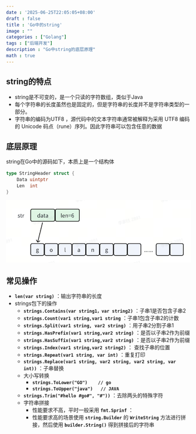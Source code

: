 ```yaml
---
date : '2025-06-25T22:05:05+08:00'
draft : false
title : 'Go中的string'
image : ""
categories : ["Golang"]
tags : ["后端开发"]
description : "Go中string的底层原理"
math : true
---
```


## string的特点

- string是不可变的，是一个只读的字符数组，类似于Java
- 每个字符串的长度虽然也是固定的，但是字符串的长度并不是字符串类型的一部分。
- 字符串的编码为UTF8 ，源代码中的文本字符串通常被解释为采用 UTF8 编码的 Unicode 码点（rune）序列。因此字符串可以包含任意的数据

## 底层原理

string在Go中的源码如下，本质上是一个结构体

```Go
type StringHeader struct {
    Data uintptr
    Len  int
}
```

![image-20250625221850926](image-20250625221850926.png)

## 常见操作

- **`len(var string)`** ：输出字符串的长度
- strings包下的操作
  - **`strings.Contains(var string1，var string2)`** ：子串1是否包含子串2
  - **`strings.Count(var1 string,var1 string`** ：子串1包含子串2的计数
  - **`strings.Split(var1 string, var2 string)`** ：用子串2分割子串1
  - **`strings.HasPrefix(var1 string,var2 string)`** ：是否以子串2作为前缀
  - **`strings.HasSuffix(var1 string,var2 string)`** ：是否以子串2作为前缀
  - **`strings.Index(var1 string,var2 string2)`** ： 查找子串的位置
  - **`strings.Repeat(var1 string, var int)`** ：重复打印
  - **`strings.Replace(var1 string, var2 string, var2 string, var int))`** ：子串替换
  - 大小写转换
    - **`strings.ToLower("GO")    // go`**
    - **`strings.ToUpper("java")   // JAVA`**
  - **`strings.Trim("#hello #go#", "#"))`**  ：去除两头的特殊字符
  - 字符串拼接
    - 性能要求不高，平时一般采用 **`fmt.Sprinf`** ：
    - 性能要求高的场景使用 **`string.Builder`** 的 **`WriteString`** 方法进行拼接，然后使用 **`builder.String()`** 得到拼接后的字符串
